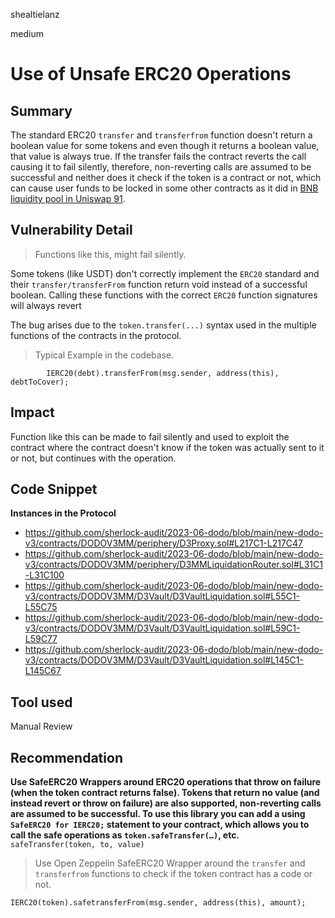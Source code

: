 shealtielanz

medium

# Use of Unsafe ERC20 Operations

## Summary
The standard ERC20 `transfer` and `transferfrom` function doesn't return a boolean value for some tokens and even though it returns a boolean value, that value is always true. If the transfer fails the contract reverts the call causing it to fail silently, therefore, non-reverting calls are assumed to be successful and neither does it check if the token is a contract or not, which can cause user funds to be locked in some other contracts as it did in [BNB liquidity pool in Uniswap 91](https://twitter.com/UniswapExchange/status/1072286773554876416).
## Vulnerability Detail
> Functions like this, might fail silently.

Some tokens (like USDT) don't correctly implement the `ERC20` standard and their `transfer/transferFrom` function return void instead of a successful boolean. Calling these functions with the correct `ERC20` function signatures will always revert

The bug arises due to the `token.transfer(...)` syntax used in the multiple functions of the contracts in the protocol. 
> Typical Example  in the codebase.
```solidity 
        IERC20(debt).transferFrom(msg.sender, address(this), debtToCover);
``` 
## Impact
Function like this can be made to fail silently and used to exploit the contract where the contract doesn't know if the token was actually sent to it or not, but continues with the operation. 
## Code Snippet
**Instances in the Protocol**
- https://github.com/sherlock-audit/2023-06-dodo/blob/main/new-dodo-v3/contracts/DODOV3MM/periphery/D3Proxy.sol#L217C1-L217C47
- https://github.com/sherlock-audit/2023-06-dodo/blob/main/new-dodo-v3/contracts/DODOV3MM/periphery/D3MMLiquidationRouter.sol#L31C1-L31C100
- https://github.com/sherlock-audit/2023-06-dodo/blob/main/new-dodo-v3/contracts/DODOV3MM/D3Vault/D3VaultLiquidation.sol#L55C1-L55C75
- https://github.com/sherlock-audit/2023-06-dodo/blob/main/new-dodo-v3/contracts/DODOV3MM/D3Vault/D3VaultLiquidation.sol#L59C1-L59C77
- https://github.com/sherlock-audit/2023-06-dodo/blob/main/new-dodo-v3/contracts/DODOV3MM/D3Vault/D3VaultLiquidation.sol#L145C1-L145C67
## Tool used

Manual Review

## Recommendation
**Use SafeERC20 Wrappers around ERC20 operations that throw on failure (when the token contract returns false). Tokens that return no value (and instead revert or throw on failure) are also supported, non-reverting calls are assumed to be successful. To use this library you can add a using `SafeERC20 for IERC20;` statement to your contract, which allows you to call the safe operations as `token.safeTransfer(…)`, etc.**
`safeTransfer(token, to, value)`

> Use Open Zeppelin SafeERC20 Wrapper around the `transfer` and `transferfrom` functions to check if the token contract has a code or not.

```solidity 
IERC20(token).safetransferFrom(msg.sender, address(this), amount);
```